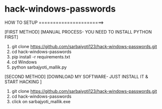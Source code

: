 # hack-windows-passwords

HOW TO SETUP =======================>

[FIRST METHOD]
[MANUAL PROCESS- YOU NEED TO INSTALL PYTHON FIRST]

1.  git clone https://github.com/sarbajyoti123/hack-windows-passwords.git
2.  cd hack-windows-passwords
3.  pip install -r requirements.txt
4.  cd Windows
5.  python sarbajyoti_mallik.py


[SECOND METHOD]
[DOWNLOAD MY SOFTWARE- JUST INSTALL IT & START HACKING ]

1.  git clone https://github.com/sarbajyoti123/hack-windows-passwords.git
2.  cd hack-windows-passwords
3.  click on sarbajyoti_mallik.exe

